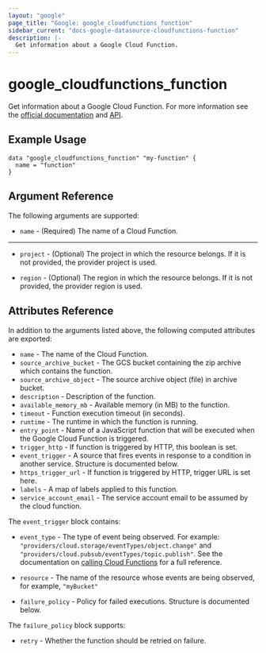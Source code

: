 ```yaml
---
layout: "google"
page_title: "Google: google_cloudfunctions_function"
sidebar_current: "docs-google-datasource-cloudfunctions-function"
description: |-
  Get information about a Google Cloud Function.
---
```


# google\_cloudfunctions\_function

Get information about a Google Cloud Function. For more information see
the [official documentation](https://cloud.google.com/functions/docs/)
and [API](https://cloud.google.com/functions/docs/apis).

## Example Usage

```hcl
data "google_cloudfunctions_function" "my-function" {
  name = "function"
}
```

## Argument Reference

The following arguments are supported:

* `name` - (Required) The name of a Cloud Function.

- - -

* `project` - (Optional) The project in which the resource belongs. If it
    is not provided, the provider project is used.

* `region` - (Optional) The region in which the resource belongs. If it
    is not provided, the provider region is used.

## Attributes Reference

In addition to the arguments listed above, the following computed attributes are
exported:

* `name` - The name of the Cloud Function.
* `source_archive_bucket` - The GCS bucket containing the zip archive which contains the function.
* `source_archive_object` - The source archive object (file) in archive bucket.
* `description` - Description of the function.
* `available_memory_mb` - Available memory (in MB) to the function.
* `timeout` - Function execution timeout (in seconds).
* `runtime` - The runtime in which the function is running.
* `entry_point` - Name of a JavaScript function that will be executed when the Google Cloud Function is triggered.
* `trigger_http` - If function is triggered by HTTP, this boolean is set.
* `event_trigger` - A source that fires events in response to a condition in another service. Structure is documented below.
* `https_trigger_url` - If function is triggered by HTTP, trigger URL is set here.
* `labels` - A map of labels applied to this function.
* `service_account_email` - The service account email to be assumed by the cloud function.

The `event_trigger` block contains:

* `event_type` - The type of event being observed. For example: `"providers/cloud.storage/eventTypes/object.change"`
    and `"providers/cloud.pubsub/eventTypes/topic.publish"`. See the documentation on [calling Cloud Functions](https://cloud.google.com/functions/docs/calling/)
    for a full reference.

* `resource` - The name of the resource whose events are being observed, for example, `"myBucket"`

* `failure_policy` - Policy for failed executions. Structure is documented below.

The `failure_policy` block supports:

* `retry` - Whether the function should be retried on failure.
